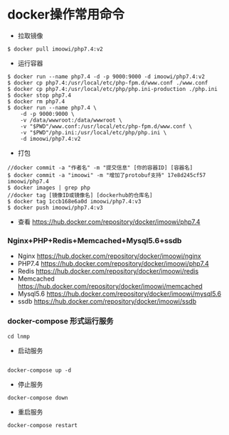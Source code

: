# docker操作常用命令
- 拉取镜像
```
$ docker pull imoowi/php7.4:v2

```
- 运行容器
```
$ docker run --name php7.4 -d -p 9000:9000 -d imoowi/php7.4:v2
$ docker cp php7.4:/usr/local/etc/php-fpm.d/www.conf ./www.conf
$ docker cp php7.4:/usr/local/etc/php/php.ini-production ./php.ini
$ docker stop php7.4 
$ docker rm php7.4
$ docker run --name php7.4 \
    -d -p 9000:9000 \
    -v /data/wwwroot:/data/wwwroot \
    -v "$PWD"/www.conf:/usr/local/etc/php-fpm.d/www.conf \
    -v "$PWD"/php.ini:/usr/local/etc/php/php.ini \
    -d imoowi/php7.4:v2

```
- 打包
```
//docker commit -a "作者名" -m "提交信息" [你的容器ID] [容器名]
$ docker commit -a "imoowi" -m "增加了protobuf支持" 17e8d245cf57 imoowi/php7.4
$ docker images | grep php
//docker tag [镜像ID或镜像名] [dockerhub的仓库名]
$ docker tag 1ccb168e6a0d imoowi/php7.4:v3
$ docker push imoowi/php7.4:v3

```
- 查看 
	https://hub.docker.com/repository/docker/imoowi/php7.4

### Nginx+PHP+Redis+Memcached+Mysql5.6+ssdb 
- Nginx
	https://hub.docker.com/repository/docker/imoowi/nginx
- PHP7.4
	https://hub.docker.com/repository/docker/imoowi/php7.4
- Redis
	https://hub.docker.com/repository/docker/imoowi/redis
- Memcached
	https://hub.docker.com/repository/docker/imoowi/memcached
- Mysql5.6
	https://hub.docker.com/repository/docker/imoowi/mysql5.6
- ssdb
	https://hub.docker.com/repository/docker/imoowi/ssdb

### docker-compose 形式运行服务
```
cd lnmp
```
- 启动服务
```

docker-compose up -d
```
- 停止服务
```
docker-compose down
```

- 重启服务
```
docker-compose restart
```